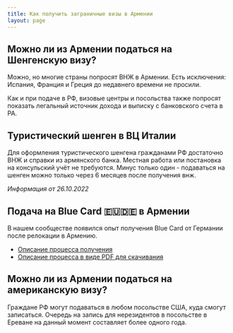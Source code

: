 ```yaml
---
title: Как получить заграничные визы в Армении
layout: page
---
```


## Можно ли из Армении податься на Шенгенскую визу?

Можно, но многие страны попросят ВНЖ в Армении. Есть исключения: Испания, Франция и Греция до недавнего времени
не просили.

Как и при подаче в РФ, визовые центры и посольства также попросят показать легальный источник дохода и выписку с
банковского счета в РА.

## Туристический шенген в ВЦ Италии

Для оформления туристического шенгена гражданами РФ достаточно ВНЖ и справки из армянского банка. Местная работа или
постановка на консульский учёт не требуются. Минус только один - подаваться на шенген можно только через 6 месяцев
после получения внж.

*Информация от 26.10.2022*

## Подача на Blue Card 🇪🇺🇩🇪 в Армении

В нашем сообществе появился опыт получения Blue Card от Германии после релокации в Армению.

- [Описание процесса получения](https://am-banking-and-immigration.notion.site/am-banking-and-immigration/EU-Blue-Card-6451c46ca27a41479c81cced626d6b02)
- [Описание процесса в виде PDF для скачивания](/files/german-blue-card.pdf)

## Можно ли из Армении податься на американскую визу?

Граждане РФ могут подаваться в любом посольстве США, куда смогут записаться. Очередь на запись для нерезидентов в
посольстве в Ереване на данный момент составляет более одного года.